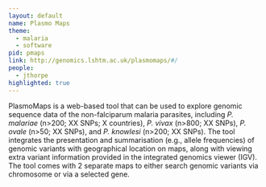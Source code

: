 ```yaml
---
layout: default
name: Plasmo Maps
theme: 
  - malaria
  - software
pid: pmaps
link: http://genomics.lshtm.ac.uk/plasmomaps/#/
people:
  - jthorpe
highlighted: true
---
```


PlasmoMaps is a web-based tool that can be used to explore genomic sequence data of the non-falciparum malaria parasites, including <i>P. malariae</i> (n>200; XX SNPs; X countries), <i>P. vivax</i> (n>800; XX SNPs), <i>P. ovale</i> (n>50; XX SNPs), and <i>P. knowlesi</i> (n>200; XX SNPs). The tool integrates the presentation and summarisation (e.g., allele frequencies) of genomic variants with geographical location on maps, along with viewing extra variant information provided in the integrated genomics viewer (IGV). The tool comes with 2 separate maps to either search genomic variants via chromosome or via a selected gene.